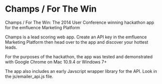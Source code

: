 Champs / For The Win
===========

Champs / For The Win: The 2014 User Conference winning hackathon app for the emfluence Marketing Platform

Champs is a lead scoring web app. Create an API key in the emfluence Marketing Platform then head over to the app and discover your hottest leads.

For the purposes of the hackathon, the app was tested and demonstrated with Google Chrome on Mac 10.9.4 or Windows 7+

The app also includes an early Javscript wrapper library for the API. Look in the js/emailer_api.js file.